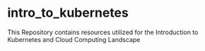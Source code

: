 # intro_to_kubernetes
This Repository contains resources utilized for the Introduction to Kubernetes and Cloud Computing Landscape

